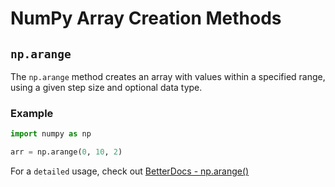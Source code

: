 # NumPy Array Creation Methods

## `np.arange`

The `np.arange` method creates an array with values within a specified range, using a given step size and optional data type.

### Example

```python
import numpy as np

arr = np.arange(0, 10, 2)
```

For a `detailed` usage, check out [BetterDocs - np.arange()](https://betterdocs.tech/python/libs/numpy/stable/creation/arange)